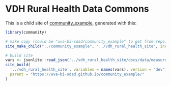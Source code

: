 # VDH Rural Health Data Commons

This is a child site of [community_example](https://github.com/uva-bi-sdad/community_example), generated with this:
```R
library(community)

# make copy (could be "uva-bi-sdad/community_example" to get from repo)
site_make_child("../community_example", "../vdh_rural_health_site", include = "docs/data/measure_info.json")

# build site
vars <- jsonlite::read_json('../vdh_rural_health_site/docs/data/measure_info.json')
site_build(
  '../vdh_rural_health_site', variables = names(vars), version = "dev",
  parent = "https://uva-bi-sdad.github.io/community_example/"
)
```